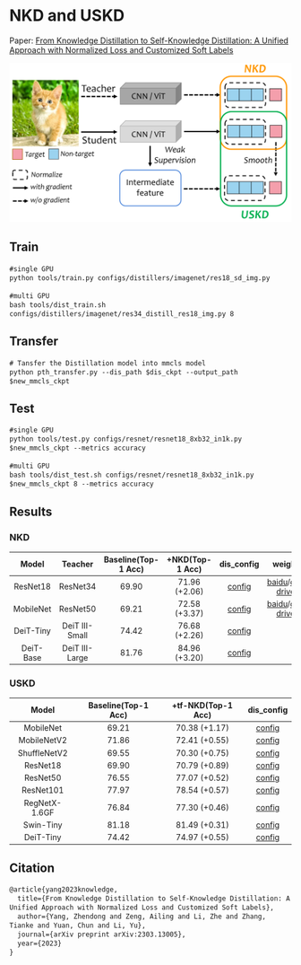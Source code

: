 # NKD and USKD
Paper: [From Knowledge Distillation to Self-Knowledge Distillation: A Unified Approach with Normalized Loss and Customized Soft Labels](https://arxiv.org/abs/2303.13005)

![architecture](imgs/architecture.jpg)

## Train

```
#single GPU
python tools/train.py configs/distillers/imagenet/res18_sd_img.py

#multi GPU
bash tools/dist_train.sh configs/distillers/imagenet/res34_distill_res18_img.py 8
```

## Transfer
```
# Tansfer the Distillation model into mmcls model
python pth_transfer.py --dis_path $dis_ckpt --output_path $new_mmcls_ckpt
```
## Test

```
#single GPU
python tools/test.py configs/resnet/resnet18_8xb32_in1k.py $new_mmcls_ckpt --metrics accuracy

#multi GPU
bash tools/dist_test.sh configs/resnet/resnet18_8xb32_in1k.py $new_mmcls_ckpt 8 --metrics accuracy
```

## Results
### NKD
|  Model   | Teacher  | Baseline(Top-1 Acc) | +NKD(Top-1 Acc) |                            dis_config                            | weight |
| :------: | :-------: | :----------------: | :------------: | :----------------------------------------------------------: | :--: |
|   ResNet18   | ResNet34 |        69.90        |      71.96 (+2.06)      | [config](https://github.com/yzd-v/cls_KD/blob/master/configs/distillers/imagenet/res34_distill_res18_img.py) | [baidu](https://pan.baidu.com/s/1u82mk5SWYLxin6AKv9fPPw?pwd=sodb)/[one drive](https://1drv.ms/u/s!Ah7OVljahSArnWB-ra7Zwe1T7SNO?e=iQhdde) |
| MobileNet | ResNet50 |        69.21        |      72.58 (+3.37)      | [config](https://github.com/yzd-v/cls_KD/blob/master/configs/distillers/imagenet/res50_distill_mv1_img.py) | [baidu](https://pan.baidu.com/s/1uENiLmj5HpYyLY0dTkeeMg?pwd=paak)/[one drive](https://1drv.ms/u/s!Ah7OVljahSArnVoW0JxXFAZXVoOf?e=yKaAba) |
| DeiT-Tiny | DeiT III-Small |        74.42        |      76.68 (+2.26)      | [config](https://github.com/yzd-v/cls_KD/blob/master/configs/distillers/imagenet/deit-s3_distill_deit-t_img.py) |  |
| DeiT-Base | DeiT III-Large |        81.76        |      84.96 (+3.20)      | [config](https://github.com/yzd-v/cls_KD/blob/master/configs/distillers/imagenet/deit-s3_distill_deit-t_img.py) |  |

### USKD
|  Model   | Baseline(Top-1 Acc) | +tf-NKD(Top-1 Acc) |                            dis_config                            |
| :------: | :----------------: | :------------: | :----------------------------------------------------------: |
| MobileNet |        69.21        |      70.38 (+1.17)      | [config](https://github.com/yzd-v/cls_KD/blob/master/configs/distillers/imagenet/mv1_sd_img.py) |
| MobileNetV2 |        71.86        |      72.41 (+0.55)      | [config](https://github.com/yzd-v/cls_KD/blob/master/configs/distillers/imagenet/mv2_sd_img.py) |
| ShuffleNetV2 |        69.55        |      70.30 (+0.75)      | [config](https://github.com/yzd-v/cls_KD/blob/master/configs/distillers/imagenet/mv1_sd_img.py) |
|   ResNet18   |        69.90        |      70.79 (+0.89)      | [config](https://github.com/yzd-v/cls_KD/blob/master/configs/distillers/imagenet/res18_sd_img.py) |
|   ResNet50   |        76.55        |      77.07 (+0.52)      | [config](https://github.com/yzd-v/cls_KD/blob/master/configs/distillers/imagenet/res50_sd_img.py) |
|   ResNet101   |        77.97        |      78.54 (+0.57)      | [config](https://github.com/yzd-v/cls_KD/blob/master/configs/distillers/imagenet/res101_sd_img.py) |
|   RegNetX-1.6GF   |        76.84        |      77.30 (+0.46)      | [config](https://github.com/yzd-v/cls_KD/blob/master/configs/distillers/imagenet/res101_sd_img.py) |
|   Swin-Tiny   |        81.18        |      81.49 (+0.31)      | [config](https://github.com/yzd-v/cls_KD/blob/master/configs/distillers/imagenet/swin-t_sd_img.py) |
|   DeiT-Tiny   |        74.42        |      74.97 (+0.55)      | [config](https://github.com/yzd-v/cls_KD/blob/master/configs/distillers/imagenet/deit-t_sd_img.py) |

## Citation
```
@article{yang2023knowledge,
  title={From Knowledge Distillation to Self-Knowledge Distillation: A Unified Approach with Normalized Loss and Customized Soft Labels},
  author={Yang, Zhendong and Zeng, Ailing and Li, Zhe and Zhang, Tianke and Yuan, Chun and Li, Yu},
  journal={arXiv preprint arXiv:2303.13005},
  year={2023}
}
```